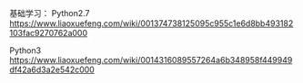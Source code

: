 基础学习：
Python2.7
https://www.liaoxuefeng.com/wiki/001374738125095c955c1e6d8bb493182103fac9270762a000

Python3
https://www.liaoxuefeng.com/wiki/0014316089557264a6b348958f449949df42a6d3a2e542c000
